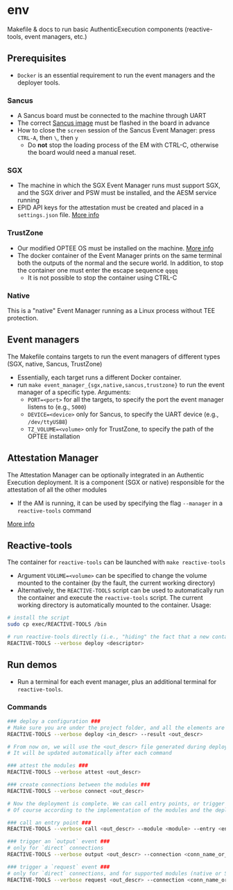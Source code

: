 # env
Makefile &amp; docs to run basic AuthenticExecution components (reactive-tools, event managers, etc.)

## Prerequisites

- `Docker` is an essential requirement to run the event managers and the deployer tools.

### Sancus

- A Sancus board must be connected to the machine through UART
- The correct [Sancus image](sancus/sancus128.mcs) must be flashed in the board in advance
- How to close the `screen` session of the Sancus Event Manager: press `CTRL-A`, then `\`, then `y`
  - Do **not** stop the loading process of the EM with CTRL-C, otherwise the board would need a manual reset.

### SGX

- The machine in which the SGX Event Manager runs must support SGX, and the SGX driver and PSW must be installed, and the AESM service running
- EPID API keys for the attestation must be created and placed in a `settings.json` file. [More info](sgx/README.md)

### TrustZone

- Our modified OPTEE OS must be installed on the machine. [More info](trustzone/README.md)
- The docker container of the Event Manager prints on the same terminal both the outputs of the normal and the secure world. In addition, to stop the container one must enter the escape sequence `qqqq`
  - It is not possible to stop the container using CTRL-C

### Native

This is a "native" Event Manager running as a Linux process without TEE
protection.


## Event managers

The Makefile contains targets to run the event managers of different types (SGX, native, Sancus, TrustZone)
- Essentially, each target runs a different Docker container.
- run `make event_manager_{sgx,native,sancus,trustzone}` to run the event manager of a specific type. Arguments:
  - `PORT=<port>` for all the targets, to specify the port the event manager listens to (e.g., `5000`)
  - `DEVICE=<device>` only for Sancus, to specify the UART device (e.g., `/dev/ttyUSB8`)
  - `TZ_VOLUME=<volume>` only for TrustZone, to specify the path of the OPTEE installation

## Attestation Manager

The Attestation Manager can be optionally integrated in an Authentic Execution deployment. It is a component (SGX or native) responsible for the attestation of all the other modules
  - If the AM is running, it can be used by specifying the flag `--manager` in a `reactive-tools` command

[More info](manager/README.md)

## Reactive-tools

The container for `reactive-tools` can be launched with `make reactive-tools`
  - Argument `VOLUME=<volume>` can be specified to change the volume mounted to the container (by the fault, the current working directory)
  - Alternatively, the `REACTIVE-TOOLS` script can be used to automatically run the container and execute the `reactive-tools` script. The current working directory is automatically mounted to the container. Usage:
  ```bash
  # install the script
  sudo cp exec/REACTIVE-TOOLS /bin

  # run reactive-tools directly (i.e., "hiding" the fact that a new container is launched)
  REACTIVE-TOOLS --verbose deploy <descriptor>
  ```

## Run demos

- Run a terminal for each event manager, plus an additional terminal for `reactive-tools`.

### Commands

```bash
### deploy a configuration ###
# Make sure you are under the project folder, and all the elements are on the same folder (JSON descriptor + modules)
REACTIVE-TOOLS --verbose deploy <in_descr> --result <out_descr>

# From now on, we will use the <out_descr> file generated during deployment.
# It will be updated automatically after each command

### attest the modules ###
REACTIVE-TOOLS --verbose attest <out_descr>

### create connections between the modules ###
REACTIVE-TOOLS --verbose connect <out_descr>

# Now the deployment is complete. We can call entry points, or trigger output or request events
# Of course according to the implementation of the modules and the deployment descriptor

### call an entry point ###
REACTIVE-TOOLS --verbose call <out_descr> --module <module> --entry <entry_name_or_id> [--arg <arg_hex>]

### trigger an `output` event ###
# only for `direct` connections
REACTIVE-TOOLS --verbose output <out_descr> --connection <conn_name_or_id> [--arg <arg_hex>]

### trigger a `request` event ###
# only for `direct` connections, and for supported modules (native or SGX)
REACTIVE-TOOLS --verbose request <out_descr> --connection <conn_name_or_id> [--arg <arg_hex>]
```
